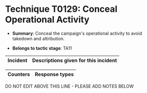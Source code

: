 # Technique T0129: Conceal Operational Activity

* **Summary**: Conceal the campaign's operational activity to avoid takedown and attribution.

* **Belongs to tactic stage**: TA11


| Incident | Descriptions given for this incident |
| -------- | -------------------- |



| Counters | Response types |
| -------- | -------------- |


DO NOT EDIT ABOVE THIS LINE - PLEASE ADD NOTES BELOW